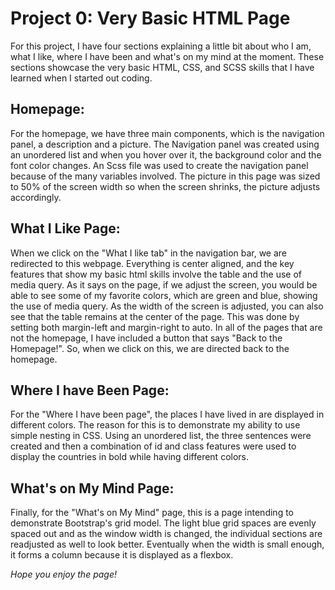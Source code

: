 # Project 0: Very Basic HTML Page
For this project, I have four sections explaining a little bit about who I am, what I like, where I have been and what's on my mind at the moment. These sections showcase the very basic HTML, CSS, and SCSS skills that I have learned when I started out coding.

## Homepage:
For the homepage, we have three main components, which is the navigation panel, a description and a picture. The Navigation panel was created using an unordered list and when you hover over it, the background color and the font color changes. An Scss file was used to create the navigation panel because of the many variables involved. The picture in this page was sized to 50% of the screen width so when the screen shrinks, the picture adjusts accordingly.

## What I Like Page:
When we click on the "What I like tab" in the navigation bar, we are redirected to this webpage. Everything is center aligned, and the key features that show my basic html skills involve the table and the use of media query. As it says on the page, if we adjust the screen, you would be able to see some of my favorite colors, which are green and blue, showing the use of media query. As the width of the screen is adjusted, you can also see that the table remains at the center of the page. This was done by setting both margin-left and margin-right to auto. In all of the pages that are not the homepage, I have included a button that says "Back to the Homepage!". So, when we click on this, we are directed back to the homepage.

## Where I have Been Page:
For the "Where I have been page", the places I have lived in are displayed in different colors. The reason for this is to demonstrate my ability to use simple nesting in CSS. Using an unordered list, the three sentences were created and then a combination of id and class features were used to display the countries in bold while having different colors.

## What's on My Mind Page:
Finally, for the "What's on My Mind" page, this is a page intending to demonstrate Bootstrap's grid model. The light blue grid spaces are evenly spaced out and as the window width is changed, the individual sections are readjusted as well to look better. Eventually when the width is small enough, it forms a column because it is displayed as a flexbox.

*Hope you enjoy the page!*
